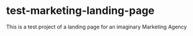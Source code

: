# test-marketing-landing-page
This is a test project of a landing page for an imaginary Marketing Agency
